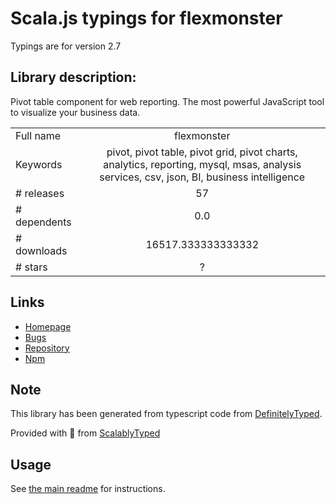 
# Scala.js typings for flexmonster

Typings are for version 2.7

## Library description:
Pivot table component for web reporting. The most powerful JavaScript tool to visualize your business data.

|                    |                 |
| ------------------ | :-------------: |
| Full name          | flexmonster |
| Keywords           | pivot, pivot table, pivot grid, pivot charts, analytics, reporting, mysql, msas, analysis services, csv, json, BI, business intelligence |
| # releases         | 57 |
| # dependents       | 0.0 |
| # downloads        | 16517.333333333332 |
| # stars            | ? |

## Links
- [Homepage](https://flexmonster.com)
- [Bugs](https://flexmonster.com/forum/)
- [Repository](https://github.com/flexmonster/js-pivot-table)
- [Npm](https://www.npmjs.com/package/flexmonster)
    


## Note
This library has been generated from typescript code from [DefinitelyTyped](https://definitelytyped.org).

Provided with :purple_heart: from [ScalablyTyped](https://github.com/oyvindberg/ScalablyTyped)

## Usage
See [the main readme](../../readme.md) for instructions.



